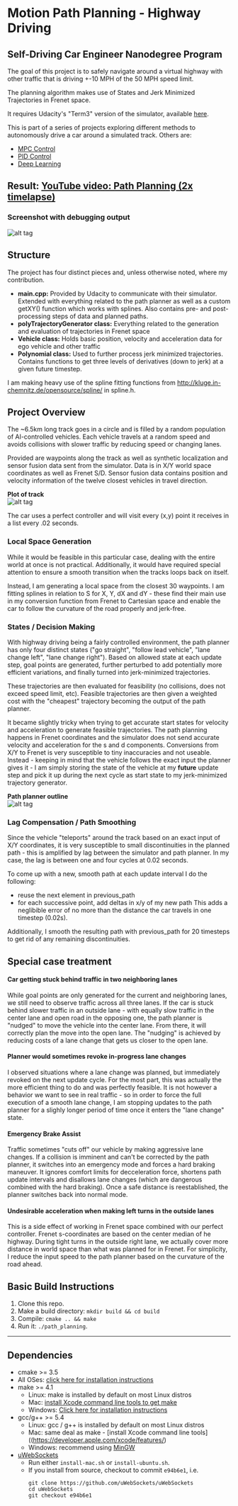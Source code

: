 # Motion Path Planning - Highway Driving
## Self-Driving Car Engineer Nanodegree Program

The goal of this project is to safely navigate around a virtual highway with other traffic that is driving +-10 MPH of the 50 MPH speed limit.

The planning algorithm makes use of States and Jerk Minimized Trajectories in Frenet space.

It requires Udacity's "Term3" version of the simulator, available [here](https://github.com/udacity/self-driving-car-sim/releases).

This is part of a series of projects exploring different methods to autonomously drive a car around a simulated track. Others are:
* [MPC Control](https://github.com/merbar/CarND-MPC-Project)
* [PID Control](https://github.com/merbar/CarND-PID-Control-Project)
* [Deep Learning](https://github.com/merbar/CarND-Behavioral-Cloning-P3)

## Result: [YouTube video: Path Planning (2x timelapse)](https://www.youtube.com/watch?v=enjdlzo3z2M)

### Screenshot with debugging output

![alt tag](img/screenshot.jpg "Screenshot with debugging output")

## Structure

The project has four distinct pieces and, unless otherwise noted, where my contribution.
- **main.cpp:** Provided by Udacity to communicate with their simulator. Extended with everything related to the path planner as well as a custom getXY() function which works with splines. Also contains pre- and post-processing steps of data and planned paths.
- **polyTrajectoryGenerator class:** Everything related to the generation and evaluation of trajectories in Frenet space
- **Vehicle class:** Holds basic position, velocity and acceleration data for ego vehicle and other traffic
- **Polynomial class:** Used to further process jerk minimized trajectories. Contains functions to get three levels of derivatives (down to jerk) at a given future timestep.

I am making heavy use of the spline fitting functions from http://kluge.in-chemnitz.de/opensource/spline/ in spline.h.

## Project Overview

The ~6.5km long track goes in a circle and is filled by a random population of AI-controlled vehicles. Each vehicle travels at a random speed and avoids collisions with slower traffic by reducing speed or changing lanes.

Provided are waypoints along the track as well as synthetic localization and sensor fusion data sent from the simulator. Data is in X/Y world space coordinates as well as Frenet S/D. Sensor fusion data contains position and velocity information of the twelve closest vehicles in travel direction.

**Plot of track**  
![alt tag](img/plot_track.png "Plot of track")

The car uses a perfect controller and will visit every (x,y) point it receives in a list every .02 seconds.

### Local Space Generation

While it would be feasible in this particular case, dealing with the entire world at once is not practical. Additionally, it would have required special attention to ensure a smooth transition when the tracks loops back on itself.

Instead, I am generating a local space from the closest 30 waypoints. I am fitting splines in relation to S for X, Y, dX and dY - these find their main use in my conversion function from Frenet to Cartesian space and enable the car to follow the curvature of the road properly and jerk-free.

### States / Decision Making

With highway driving being a fairly controlled environment, the path planner has only four distinct states ("go straight", "follow lead vehicle", "lane change left", "lane change right"). Based on allowed state at each update step, goal points are generated, further perturbed to add potentially more efficient variations, and finally turned into jerk-minimized trajectories.

These trajectories are then evaluated for feasibility (no collisions, does not exceed speed limit, etc). Feasible trajectories are then given a weighted cost with the "cheapest" trajectory becoming the output of the path planner. 

It became slightly tricky when trying to get accurate start states for velocity and acceleration to generate feasible trajectories. The path planning happens in Frenet coordinates and the simulator does not send accurate velocity and acceleration for the s and d components. Conversions from X/Y to Frenet is very susceptible to tiny inaccuracies and not useable. Instead - keeping in mind that the vehicle follows the exact input the planner gives it - I am simply storing the state of the vehicle at my **future** update step and pick it up during the next cycle as start state to my jerk-minimized trajectory generator.

**Path planner outline**  
![alt tag](img/pathplanner.png "Path planner outline")

### Lag Compensation / Path Smoothing

Since the vehicle "teleports" around the track based on an exact input of X/Y coordinates, it is very susceptible to small discontinuities in the planned path - this is amplified by lag between the simulator and path planner. In my case, the lag is between one and four cycles at 0.02 seconds.

To come up with a new, smooth path at each update interval I do the following:
- reuse the next element in previous_path
- for each successive point, add deltas in x/y of my new path
This adds a neglibible error of no more than the distance the car travels in one timestep (0.02s).

Additionally, I smooth the resulting path with previous_path for 20 timesteps to get rid of any remaining discontinuities.

## Special case treatment

#### Car getting stuck behind traffic in two neighboring lanes

While goal points are only generated for the current and neighboring lanes, we still need to observe traffic across all three lanes. If the car is stuck behind slower traffic in an outside lane - with equally slow traffic in the center lane and open road in the opposing one, the path planner is "nudged" to move the vehicle into the center lane. From there, it will correctly plan the move into the open lane. The "nudging" is achieved by reducing costs of a lane change that gets us closer to the open lane.

#### Planner would sometimes revoke in-progress lane changes

I observed situations where a lane change was planned, but immediately revoked on the next update cycle. For the most part, this was actually the more efficient thing to do and was perfectly feasible. It is not however a behavior we want to see in real traffic - so in order to force the full execution of a smooth lane change, I am stopping updates to the path planner for a slighly longer period of time once it enters the "lane change" state.

#### Emergency Brake Assist

Traffic sometimes "cuts off" our vehicle by making aggressive lane changes. If a collision is imminent and can't be corrected by the path planner, it switches into an emergency mode and forces a hard braking maneuver. It ignores comfort limits for decceleration force, shortens path update intervals and disallows lane changes (which are dangerous combined with the hard braking). Once a safe distance is reestablished, the planner switches back into normal mode.

#### Undesirable acceleration when making left turns in the outside lanes

This is a side effect of working in Frenet space combined with our perfect controller. Frenet s-coordinates are based on the center median of he highway. During tight turns in the outside right lane, we actually cover more distance in world space than what was planned for in Frenet. For simplicity, I reduce the input speed to the path planner based on the curvature of the road ahead.


## Basic Build Instructions

1. Clone this repo.
2. Make a build directory: `mkdir build && cd build`
3. Compile: `cmake .. && make`
4. Run it: `./path_planning`.

---

## Dependencies

* cmake >= 3.5
 * All OSes: [click here for installation instructions](https://cmake.org/install/)
* make >= 4.1
  * Linux: make is installed by default on most Linux distros
  * Mac: [install Xcode command line tools to get make](https://developer.apple.com/xcode/features/)
  * Windows: [Click here for installation instructions](http://gnuwin32.sourceforge.net/packages/make.htm)
* gcc/g++ >= 5.4
  * Linux: gcc / g++ is installed by default on most Linux distros
  * Mac: same deal as make - [install Xcode command line tools]((https://developer.apple.com/xcode/features/)
  * Windows: recommend using [MinGW](http://www.mingw.org/)
* [uWebSockets](https://github.com/uWebSockets/uWebSockets)
  * Run either `install-mac.sh` or `install-ubuntu.sh`.
  * If you install from source, checkout to commit `e94b6e1`, i.e.
    ```
    git clone https://github.com/uWebSockets/uWebSockets 
    cd uWebSockets
    git checkout e94b6e1
    ```

